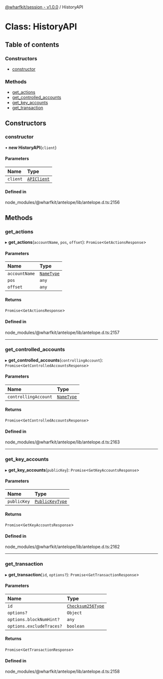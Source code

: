 [@wharfkit/session - v1.0.0](/docs/testREADME.md) / HistoryAPI

# Class: HistoryAPI

## Table of contents

### Constructors

- [constructor](/docs/testclasses/HistoryAPI.md#constructor)

### Methods

- [get\_actions](/docs/testclasses/HistoryAPI.md#get_actions)
- [get\_controlled\_accounts](/docs/testclasses/HistoryAPI.md#get_controlled_accounts)
- [get\_key\_accounts](/docs/testclasses/HistoryAPI.md#get_key_accounts)
- [get\_transaction](/docs/testclasses/HistoryAPI.md#get_transaction)

## Constructors

### constructor

• **new HistoryAPI**(`client`)

#### Parameters

| Name | Type |
| :------ | :------ |
| `client` | [`APIClient`](/docs/testclasses/APIClient.md) |

#### Defined in

node_modules/@wharfkit/antelope/lib/antelope.d.ts:2156

## Methods

### get\_actions

▸ **get_actions**(`accountName`, `pos`, `offset`): `Promise`<`GetActionsResponse`\>

#### Parameters

| Name | Type |
| :------ | :------ |
| `accountName` | [`NameType`](/docs/testREADME.md#nametype) |
| `pos` | `any` |
| `offset` | `any` |

#### Returns

`Promise`<`GetActionsResponse`\>

#### Defined in

node_modules/@wharfkit/antelope/lib/antelope.d.ts:2157

___

### get\_controlled\_accounts

▸ **get_controlled_accounts**(`controllingAccount`): `Promise`<`GetControlledAccountsResponse`\>

#### Parameters

| Name | Type |
| :------ | :------ |
| `controllingAccount` | [`NameType`](/docs/testREADME.md#nametype) |

#### Returns

`Promise`<`GetControlledAccountsResponse`\>

#### Defined in

node_modules/@wharfkit/antelope/lib/antelope.d.ts:2163

___

### get\_key\_accounts

▸ **get_key_accounts**(`publicKey`): `Promise`<`GetKeyAccountsResponse`\>

#### Parameters

| Name | Type |
| :------ | :------ |
| `publicKey` | [`PublicKeyType`](/docs/testREADME.md#publickeytype) |

#### Returns

`Promise`<`GetKeyAccountsResponse`\>

#### Defined in

node_modules/@wharfkit/antelope/lib/antelope.d.ts:2162

___

### get\_transaction

▸ **get_transaction**(`id`, `options?`): `Promise`<`GetTransactionResponse`\>

#### Parameters

| Name | Type |
| :------ | :------ |
| `id` | [`Checksum256Type`](/docs/testREADME.md#checksum256type) |
| `options?` | `Object` |
| `options.blockNumHint?` | `any` |
| `options.excludeTraces?` | `boolean` |

#### Returns

`Promise`<`GetTransactionResponse`\>

#### Defined in

node_modules/@wharfkit/antelope/lib/antelope.d.ts:2158
